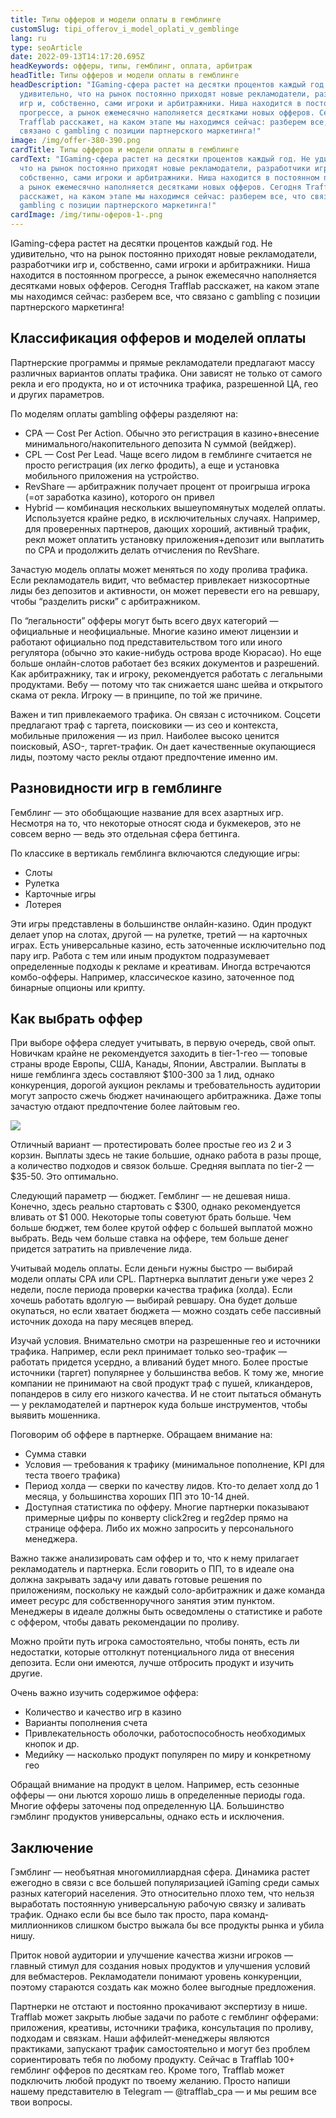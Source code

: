 ```yaml
---
title: Типы офферов и модели оплаты в гемблинге
customSlug: tipi_offerov_i_model_oplati_v_gemblinge
lang: ru
type: seoArticle
date: 2022-09-13T14:17:20.695Z
headKeywords: офферы, типы, гемблинг, оплата, арбитраж
headTitle: Типы офферов и модели оплаты в гемблинге
headDescription: "IGaming-сфера растет на десятки процентов каждый год. Не
  удивительно, что на рынок постоянно приходят новые рекламодатели, разработчики
  игр и, собственно, сами игроки и арбитражники. Ниша находится в постоянном
  прогрессе, а рынок ежемесячно наполняется десятками новых офферов. Сегодня
  Trafflab расскажет, на каком этапе мы находимся сейчас: разберем все, что
  связано с gambling с позиции партнерского маркетинга!"
image: /img/offer-380-390.png
cardTitle: Типы офферов и модели оплаты в гемблинге
cardText: "IGaming-сфера растет на десятки процентов каждый год. Не удивительно,
  что на рынок постоянно приходят новые рекламодатели, разработчики игр и,
  собственно, сами игроки и арбитражники. Ниша находится в постоянном прогрессе,
  а рынок ежемесячно наполняется десятками новых офферов. Сегодня Trafflab
  расскажет, на каком этапе мы находимся сейчас: разберем все, что связано с
  gambling с позиции партнерского маркетинга!"
cardImage: /img/типы-оферов-1-.png
---
```

IGaming-сфера растет на десятки процентов каждый год. Не удивительно, что на рынок постоянно приходят новые рекламодатели, разработчики игр и, собственно, сами игроки и арбитражники. Ниша находится в постоянном прогрессе, а рынок ежемесячно наполняется десятками новых офферов. Сегодня Trafflab расскажет, на каком этапе мы находимся сейчас: разберем все, что связано с gambling с позиции партнерского маркетинга!

## Классификация офферов и моделей оплаты

Партнерские программы и прямые рекламодатели предлагают массу различных вариантов оплаты трафика. Они зависят не только от самого рекла и его продукта, но и от источника трафика, разрешенной ЦА, гео и других параметров.

По моделям оплаты gambling офферы разделяют на:

* CPA — Cost Per Action. Обычно это регистрация в казино+внесение минимального/накопительного депозита N суммой (вейджер).
* CPL — Cost Per Lead. Чаще всего лидом в гемблинге считается не просто регистрация (их легко фродить), а еще и установка мобильного приложения на устройство.
* RevShare — арбитражник получает процент от проигрыша игрока (=от заработка казино), которого он привел
* Hybrid — комбинация нескольких вышеупомянутых моделей оплаты. Используется крайне редко, в исключительных случаях. Например, для проверенных партнеров, дающих хороший, активный трафик, рекл может оплатить установку приложения+депозит или выплатить по CPA и продолжить делать отчисления по RevShare.

Зачастую модель оплаты может меняться по ходу пролива трафика. Если рекламодатель видит, что вебмастер привлекает низкосортные лиды без депозитов и активности, он может перевести его на ревшару, чтобы “разделить риски” с арбитражником.

По “легальности” офферы могут быть всего двух категорий — официальные и неофициальные. Многие казино имеют лицензии и работают официально под представительством того или иного регулятора (обычно это какие-нибудь острова вроде Кюрасао). Но еще больше онлайн-слотов работает без всяких документов и разрешений. Как арбитражнику, так и игроку, рекомендуется работать с легальными продуктами. Вебу — потому что так снижается шанс шейва и открытого скама от рекла. Игроку — в принципе, по той же причине.

Важен и тип привлекаемого трафика. Он связан с источником. Соцсети предлагают траф с таргета, поисковики — из сео и контекста, мобильные приложения — из прил. Наиболее высоко ценится поисковый, ASO-, таргет-трафик. Он дает качественные окупающиеся лиды, поэтому часто реклы отдают предпочтение именно им.

## Разновидности игр в гемблинге

Гемблинг — это обобщающие название для всех азартных игр. Несмотря на то, что некоторые относят сюда и букмекеров, это не совсем верно — ведь это отдельная сфера беттинга.

По классике в вертикаль гемблинга включаются следующие игры:

* Слоты
* Рулетка
* Карточные игры
* Лотерея

Эти игры представлены в большинстве онлайн-казино. Один продукт делает упор на слотах, другой — на рулетке, третий — на карточных играх. Есть универсальные казино, есть заточенные исключительно под пару игр. Работа с тем или иным продуктом подразумевает определенные подходы к рекламе и креативам. Иногда встречаются комбо-офферы. Например, классическое казино, заточенное под бинарные опционы или крипту.

## Как выбрать оффер

При выборе оффера следует учитывать, в первую очередь, свой опыт. Новичкам крайне не рекомендуется заходить в tier-1-гео — топовые страны вроде Европы, США, Канады, Японии, Австралии. Выплаты в нише гемблинга здесь составляют $100-300 за 1 лид, однако конкуренция, дорогой аукцион рекламы и требовательность аудитории могут запросто сжечь бюджет начинающего арбитражника. Даже топы зачастую отдают предпочтение более лайтовым гео.

![](https://lh4.googleusercontent.com/OfOpF8FMFg06ntRIjwjhraZhMPOBo84cwEluxhuhZXUkWGUtT6Kv9k2yUBARsKYM66vKP24PfQujkBuGV2__PU5iZazTMs_KWJgLKbtiq18cqv9tswrX9duuVVIFYIdP4HHu1nxIfXhfeteLO41uYv1D8IeBD9S0iyt5MouoorMVjrJ0P-mmLyT88Q)

Отличный вариант — протестировать более простые гео из 2 и 3 корзин. Выплаты здесь не такие большие, однако работа в разы проще, а количество подходов и связок больше. Средняя выплата по tier-2 — $35-50. Это оптимально.

Следующий параметр — бюджет. Гемблинг — не дешевая ниша. Конечно, здесь реально стартовать с $300, однако рекомендуется вливать от $1 000. Некоторые топы советуют брать больше. Чем больше бюджет, тем более крутой оффер с большей выплатой можно выбрать. Ведь чем больше ставка на оффере, тем больше денег придется затратить на привлечение лида.

Учитывай модель оплаты. Если деньги нужны быстро — выбирай модели оплаты CPA или CPL. Партнерка выплатит деньги уже через 2 недели, после периода проверки качества трафика (холда). Если хочешь работать вдолгую — выбирай ревшару. Она будет дольше окупаться, но если хватает бюджета — можно создать себе пассивный источник дохода на пару месяцев вперед.

Изучай условия. Внимательно смотри на разрешенные гео и источники трафика. Например, если рекл принимает только seo-трафик — работать придется усердно, а вливаний будет много. Более простые источники (таргет) популярнее у большинства вебов. К тому же, многие компании не принимают на свой продукт траф с пушей, кликандеров, попандеров в силу его низкого качества. И не стоит пытаться обмануть — у рекламодателей и партнерок куда больше инструментов, чтобы выявить мошенника.

Поговорим об оффере в партнерке. Обращаем внимание на:

* Сумма ставки
* Условия — требования к трафику (минимальное пополнение, KPI для теста твоего трафика)
* Период холда — сверки по качеству лидов. Кто-то делает холд до 1 месяца, у большинства хороших ПП это 10-14 дней.
* Доступная статистика по офферу. Многие партнерки показывают примерные цифры по конверту click2reg и reg2dep прямо на странице оффера. Либо их можно запросить у персонального менеджера.

Важно также анализировать сам оффер и то, что к нему прилагает рекламодатель и партнерка. Если говорить о ПП, то в идеале она должна закрывать задачу или давать готовые решения по приложениям, поскольку не каждый соло-арбитражник и даже команда имеет ресурс для собственноручного занятия этим пунктом. Менеджеры в идеале должны быть осведомлены о статистике и работе с оффером, чтобы давать рекомендации по проливу.

Можно пройти путь игрока самостоятельно, чтобы понять, есть ли недостатки, которые оттолкнут потенциального лида от внесения депозита. Если они имеются, лучше отбросить продукт и изучить другие.

Очень важно изучить содержимое оффера:

* Количество и качество игр в казино
* Варианты пополнения счета
* Привлекательность оболочки, работоспособность необходимых кнопок и др.
* Медийку — насколько продукт популярен по миру и конкретному гео

Обращай внимание на продукт в целом. Например, есть сезонные офферы — они льются хорошо лишь в определенные периоды года. Многие офферы заточены под определенную ЦА. Большинство гэмблинг продуктов универсальны, однако есть и исключения.

## Заключение

Гэмблинг — необъятная многомиллиардная сфера. Динамика растет ежегодно в связи с все большей популяризацией iGaming среди самых разных категорий населения. Это относительно плохо тем, что нельзя выработать постоянную универсальную рабочую связку и заливать трафик. Однако если бы все было так просто, пара команд-миллионников слишком быстро выжала бы все продукты рынка и убила нишу.

Приток новой аудитории и улучшение качества жизни игроков — главный стимул для создания новых продуктов и улучшения условий для вебмастеров. Рекламодатели понимают уровень конкуренции, поэтому стараются создать как можно более выгодные предложения. 

Партнерки не отстают и постоянно прокачивают экспертизу в нише. Trafflab может закрыть любые задачи по работе с гемблинг офферами: приложения, креативы, источники трафика, консультация по проливу, подходам и связкам. Наши аффилейт-менеджеры являются практиками, запускают трафик самостоятельно и могут без проблем сориентировать тебя по любому продукту. Сейчас в Trafflab 100+ гемблинг офферов по десяткам гео. Кроме того, Trafflab может подключить любой продукт по твоему желанию. Просто напиши нашему представителю в Telegram — @trafflab_cpa — и мы решим все твои вопросы.